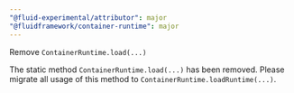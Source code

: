 ```yaml
---
"@fluid-experimental/attributor": major
"@fluidframework/container-runtime": major
---
```


Remove `ContainerRuntime.load(...)`

The static method `ContainerRuntime.load(...)` has been removed. Please migrate all usage of this method to `ContainerRuntime.loadRuntime(...)`.
